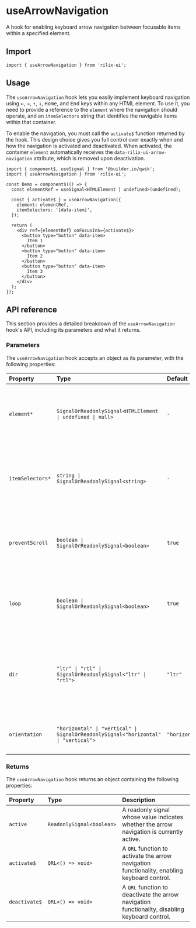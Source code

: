 # useArrowNavigation

A hook for enabling keyboard arrow navigation between focusable items within a specified element.

## Import

```tsx
import { useArrowNavigation } from 'rilix-ui';
```

## Usage

The `useArrowNavigation` hook lets you easily implement keyboard navigation using <kbd>←</kbd>, <kbd>→</kbd>, <kbd>↑</kbd>, <kbd>↓</kbd>, <kbd>Home</kbd>, and <kbd>End</kbd> keys within any HTML element. To use it, you need to provide a reference to the `element` where the navigation should operate, and an `itemSelectors` string that identifies the navigable items within that container.

To enable the navigation, you must call the `activate$` function returned by the hook. This design choice gives you full control over exactly when and how the navigation is activated and deactivated. When activated, the container `element` automatically receives the `data-rilix-ui-arrow-navigation` attribute, which is removed upon deactivation.

```tsx
import { component$, useSignal } from '@builder.io/qwik';
import { useArrowNavigation } from 'rilix-ui';

const Demo = component$(() => {
  const elementRef = useSignal<HTMLElement | undefined>(undefined);

  const { activate$ } = useArrowNavigation({
    element: elementRef,
    itemSelectors: '[data-item]',
  });

  return (
    <div ref={elementRef} onFocusIn$={activate$}>
      <button type="button" data-item>
        Item 1
      </button>
      <button type="button" data-item>
        Item 2
      </button>
      <button type="button" data-item>
        Item 3
      </button>
    </div>
  );
});
```

## API reference

This section provides a detailed breakdown of the `useArrowNavigation` hook's API, including its parameters and what it returns.

### Parameters

The `useArrowNavigation` hook accepts an object as its parameter, with the following properties:

| Property         | Type                                                                               | Default        | Description                                                                                                                  |
| :--------------- | :--------------------------------------------------------------------------------- | :------------- | :--------------------------------------------------------------------------------------------------------------------------- |
| `element*`       | `SignalOrReadonlySignal<HTMLElement \| undefined \| null>`                         | `-`            | The container element within which arrow navigation will be active.                                                          |
| `itemSelectors*` | `string \| SignalOrReadonlySignal<string>`                                         | `-`            | CSS selector(s) used to identify the navigable items within the container element                                            |
| `preventScroll`  | `boolean \| SignalOrReadonlySignal<boolean>`                                       | `true`         | Determines whether the default scroll behavior should be prevented when navigating.                                          |
| `loop`           | `boolean \| SignalOrReadonlySignal<boolean>`                                       | `true`         | Determines whether navigation should loop from the last item to the first, and vice-versa.                                   |
| `dir`            | `"ltr" \| "rtl" \| SignalOrReadonlySignal<"ltr" \| "rtl">`                         | `"ltr"`        | Specifies the direction of navigation for `"horizontal"` orientation (`"ltr"` for left-to-right, `"rtl"` for right-to-left). |
| `orientation`    | `"horizontal" \| "vertical" \| SignalOrReadonlySignal<"horizontal" \| "vertical">` | `"horizontal"` | Specifies the orientation of arrow navigation.                                                                               |

### Returns

The `useArrowNavigation` hook returns an object containing the following properties:

| Property      | Type                      | Description                                                                                    |
| :------------ | :------------------------ | :--------------------------------------------------------------------------------------------- |
| `active`      | `ReadonlySignal<boolean>` | A readonly signal whose value indicates whether the arrow navigation is currently active.      |
| `activate$`   | `QRL<() => void>`         | A `QRL` function to activate the arrow navigation functionality, enabling keyboard control.    |
| `deactivate$` | `QRL<() => void>`         | A `QRL` function to deactivate the arrow navigation functionality, disabling keyboard control. |
